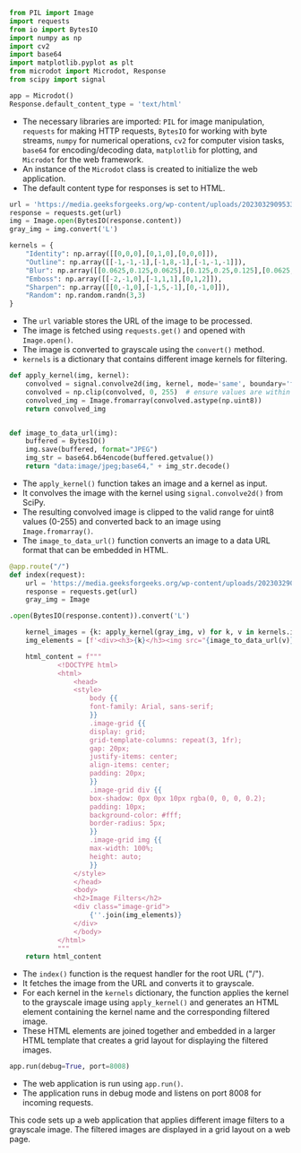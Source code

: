 ```python
from PIL import Image
import requests
from io import BytesIO
import numpy as np
import cv2
import base64
import matplotlib.pyplot as plt
from microdot import Microdot, Response
from scipy import signal

app = Microdot()
Response.default_content_type = 'text/html'
```

- The necessary libraries are imported: `PIL` for image manipulation, `requests` for making HTTP requests, `BytesIO` for working with byte streams, `numpy` for numerical operations, `cv2` for computer vision tasks, `base64` for encoding/decoding data, `matplotlib` for plotting, and `Microdot` for the web framework.
- An instance of the `Microdot` class is created to initialize the web application.
- The default content type for responses is set to HTML.

```python
url = 'https://media.geeksforgeeks.org/wp-content/uploads/20230329095332/RGB-arrays-combined-to-make-image.jpg'
response = requests.get(url)
img = Image.open(BytesIO(response.content))
gray_img = img.convert('L')

kernels = {
    "Identity": np.array([[0,0,0],[0,1,0],[0,0,0]]),
    "Outline": np.array([[-1,-1,-1],[-1,8,-1],[-1,-1,-1]]),
    "Blur": np.array([[0.0625,0.125,0.0625],[0.125,0.25,0.125],[0.0625,0.125,0.0625]]),
    "Emboss": np.array([[-2,-1,0],[-1,1,1],[0,1,2]]),
    "Sharpen": np.array([[0,-1,0],[-1,5,-1],[0,-1,0]]),
    "Random": np.random.randn(3,3)
}
```

- The `url` variable stores the URL of the image to be processed.
- The image is fetched using `requests.get()` and opened with `Image.open()`.
- The image is converted to grayscale using the `convert()` method.
- `kernels` is a dictionary that contains different image kernels for filtering.

```python
def apply_kernel(img, kernel):
    convolved = signal.convolve2d(img, kernel, mode='same', boundary='fill', fillvalue=0)
    convolved = np.clip(convolved, 0, 255)  # ensure values are within the valid range for uint8
    convolved_img = Image.fromarray(convolved.astype(np.uint8))
    return convolved_img


def image_to_data_url(img):
    buffered = BytesIO()
    img.save(buffered, format="JPEG")
    img_str = base64.b64encode(buffered.getvalue())
    return "data:image/jpeg;base64," + img_str.decode()
```

- The `apply_kernel()` function takes an image and a kernel as input.
- It convolves the image with the kernel using `signal.convolve2d()` from SciPy.
- The resulting convolved image is clipped to the valid range for uint8 values (0-255) and converted back to an image using `Image.fromarray()`.
- The `image_to_data_url()` function converts an image to a data URL format that can be embedded in HTML.

```python
@app.route("/")
def index(request):
    url = 'https://media.geeksforgeeks.org/wp-content/uploads/20230329095332/RGB-arrays-combined-to-make-image.jpg'
    response = requests.get(url)
    gray_img = Image

.open(BytesIO(response.content)).convert('L')

    kernel_images = {k: apply_kernel(gray_img, v) for k, v in kernels.items()}
    img_elements = [f'<div><h3>{k}</h3><img src="{image_to_data_url(v)}" alt="{k}"></div>' for k, v in kernel_images.items()]

    html_content = f"""
			<!DOCTYPE html>
			<html>
			    <head>
				<style>
				    body {{
					font-family: Arial, sans-serif;
				    }}
				    .image-grid {{
					display: grid;
					grid-template-columns: repeat(3, 1fr);
					gap: 20px;
					justify-items: center;
					align-items: center;
					padding: 20px;
				    }}
				    .image-grid div {{
					box-shadow: 0px 0px 10px rgba(0, 0, 0, 0.2);
					padding: 10px;
					background-color: #fff;
					border-radius: 5px;
				    }}
				    .image-grid img {{
					max-width: 100%;
					height: auto;
				    }}
				</style>
			    </head>
			    <body>
				<h2>Image Filters</h2>
				<div class="image-grid">
				    {''.join(img_elements)}
				</div>
			    </body>
			</html>
			"""
    return html_content
```

- The `index()` function is the request handler for the root URL ("/").
- It fetches the image from the URL and converts it to grayscale.
- For each kernel in the `kernels` dictionary, the function applies the kernel to the grayscale image using `apply_kernel()` and generates an HTML element containing the kernel name and the corresponding filtered image.
- These HTML elements are joined together and embedded in a larger HTML template that creates a grid layout for displaying the filtered images.

```python
app.run(debug=True, port=8008)
```

- The web application is run using `app.run()`.
- The application runs in debug mode and listens on port 8008 for incoming requests.

This code sets up a web application that applies different image filters to a grayscale image. The filtered images are displayed in a grid layout on a web page.
